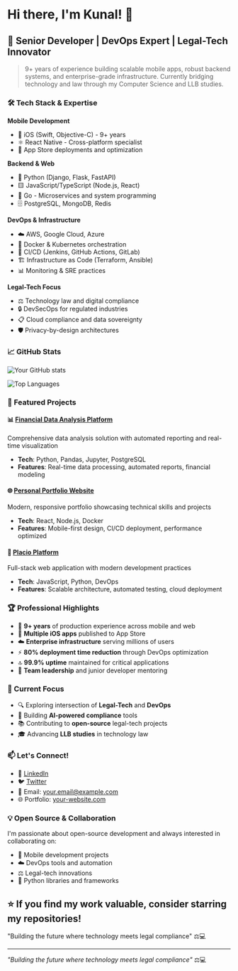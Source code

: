 # Hi there, I'm Kunal! 👋

## 🚀 Senior Developer | DevOps Expert | Legal-Tech Innovator

> 9+ years of experience building scalable mobile apps, robust backend systems, and enterprise-grade infrastructure. Currently bridging technology and law through my Computer Science and LLB studies.

### 🛠️ Tech Stack & Expertise

**Mobile Development**
- 📱 iOS (Swift, Objective-C) - 9+ years
- ⚛️ React Native - Cross-platform specialist
- 🏪 App Store deployments and optimization

**Backend & Web**
- 🐍 Python (Django, Flask, FastAPI)
- 🟨 JavaScript/TypeScript (Node.js, React)
- 🔷 Go - Microservices and system programming
- 🗄️ PostgreSQL, MongoDB, Redis

**DevOps & Infrastructure**
- ☁️ AWS, Google Cloud, Azure
- 🐳 Docker & Kubernetes orchestration
- 🔄 CI/CD (Jenkins, GitHub Actions, GitLab)
- 🏗️ Infrastructure as Code (Terraform, Ansible)
- 📊 Monitoring & SRE practices

**Legal-Tech Focus**
- ⚖️ Technology law and digital compliance
- 🔒 DevSecOps for regulated industries
- 📋 Cloud compliance and data sovereignty
- 🛡️ Privacy-by-design architectures

### 📈 GitHub Stats

![Your GitHub stats](https://github-readme-stats.vercel.app/api?username=nerdyk3&show_icons=true&theme=radical)

![Top Languages](https://github-readme-stats.vercel.app/api/top-langs/?username=nerdyk3&layout=compact&theme=radical)

### 🎯 Featured Projects

#### 📊 [Financial Data Analysis Platform](https://github.com/nerdyk3/placio_financial)
Comprehensive data analysis solution with automated reporting and real-time visualization
- **Tech**: Python, Pandas, Jupyter, PostgreSQL
- **Features**: Real-time data processing, automated reports, financial modeling

#### 🌐 [Personal Portfolio Website](https://github.com/nerdyk3/kunal-s-website)
Modern, responsive portfolio showcasing technical skills and projects
- **Tech**: React, Node.js, Docker
- **Features**: Mobile-first design, CI/CD deployment, performance optimized

#### 🏢 [Placio Platform](https://github.com/nerdyk3/placio)
Full-stack web application with modern development practices
- **Tech**: JavaScript, Python, DevOps
- **Features**: Scalable architecture, automated testing, cloud deployment

### 🏆 Professional Highlights

- 🎯 **9+ years** of production experience across mobile and web
- 📱 **Multiple iOS apps** published to App Store
- ☁️ **Enterprise infrastructure** serving millions of users
- ⚡ **80% deployment time reduction** through DevOps optimization
- 🔝 **99.9% uptime** maintained for critical applications
- 👥 **Team leadership** and junior developer mentoring

### 🌱 Current Focus

- 🔍 Exploring intersection of **Legal-Tech** and **DevOps**
- 🤖 Building **AI-powered compliance** tools
- 📚 Contributing to **open-source** legal-tech projects
- 🎓 Advancing **LLB studies** in technology law

### 📫 Let's Connect!

- 💼 [LinkedIn](https://linkedin.com/in/yourprofile)
- 🐦 [Twitter](https://twitter.com/yourhandle)
- 📧 Email: your.email@example.com
- 🌐 Portfolio: [your-website.com](https://your-website.com)

### 💡 Open Source & Collaboration

I'm passionate about open-source development and always interested in collaborating on:
- 📱 Mobile development projects
- ☁️ DevOps tools and automation
- ⚖️ Legal-tech innovations
- 🐍 Python libraries and frameworks

**⭐ If you find my work valuable, consider starring my repositories!**
----------------------
"Building the future where technology meets legal compliance" ⚖️💻

---

*"Building the future where technology meets legal compliance"* ⚖️💻
